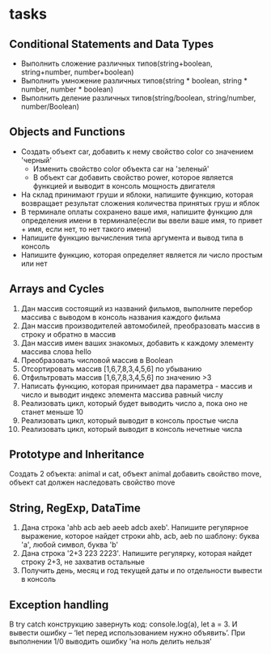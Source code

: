 # tasks

## Conditional Statements and Data Types
- Выполнить сложение различных типов(string+boolean, string+number, number+boolean)
- Выполнить умножение различных типов(string * boolean, string * number, number * boolean)
- Выполнить деление различных типов(string/boolean, string/number, number/Boolean)

## Objects and Functions
- Создать объект car, добавить к нему свойство color со значением 'черный'
    - Изменить свойство color объекта car на 'зеленый'
    - В объект car добавить свойство power, которое является функцией и выводит в консоль мощность двигателя
- На склад принимают груши и яблоки, напишите функцию, которая возвращает результат сложения количества принятых груш и яблок
- В терминале оплаты сохранено ваше имя, напишите функцию для определения имени в терминале(если вы ввели ваше имя, то привет + имя, если нет, то нет такого имени)
- Напишите функцию вычисления типа аргумента и вывод типа в консоль
- Напишите функцию, которая определяет является ли число простым или нет

## Arrays and Cycles
1. Дан массив состоящий из названий фильмов, выполните перебор массива с выводом в консоль названия каждого фильма
2. Дан массив производителей автомобилей, преобразовать массив в строку и обратно в массив
3. Дан массив имен ваших знакомых, добавить к каждому элементу массива слова hello
4. Преобразовать числовой массив в Boolean
5. Отсортировать массив [1,6,7,8,3,4,5,6] по убыванию
6. Отфильтровать массив [1,6,7,8,3,4,5,6] по значению >3
7. Написать функцию, которая принимает два параметра - массив и число и выводит индекс элемента массива равный числу
8. Реализовать цикл, который будет выводить число а, пока оно не станет меньше 10
9. Реализовать цикл, который выводит в консоль простые числа
10. Реализовать цикл, который выводит в консоль нечетные числа

## Prototype and Inheritance
Создать 2 объекта: animal и cat, объект animal добавить свойство move, объект cat должен наследовать свойство move

## String, RegExp, DataTime
1. Дана строка 'ahb acb aeb aeeb adcb axeb'. Напишите регулярное выражение, которое найдет строки ahb, acb, aeb по шаблону: буква 'a', любой символ, буква 'b'
2. Дана строка '2+3 223 2223'. Напишите регулярку, которая найдет строку 2+3, не захватив остальные
3. Получить день, месяц и год текущей даты и по отдельности вывести в консоль

## Exception handling
В try catch конструкцию завернуть код: console.log(a), let a = 3. И вывести ошибку – ‘let перед использованием нужно объявить’. При выполнении 1/0  выводить ошибку 'на ноль делить нельзя'
